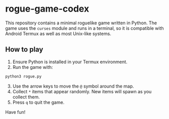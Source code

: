 # rogue-game-codex

This repository contains a minimal roguelike game written in Python. The game uses the `curses` module and runs in a terminal, so it is compatible with Android Termux as well as most Unix-like systems.

## How to play

1. Ensure Python is installed in your Termux environment.
2. Run the game with:

```bash
python3 rogue.py
```

3. Use the arrow keys to move the `@` symbol around the map.
4. Collect `*` items that appear randomly. New items will spawn as you collect them.
5. Press `q` to quit the game.

Have fun!
